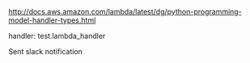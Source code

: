 http://docs.aws.amazon.com/lambda/latest/dg/python-programming-model-handler-types.html

handler: test.lambda_handler

Sent slack notification
